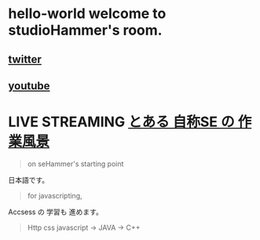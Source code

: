 # hello-world welcome to studioHammer's room.

## [twitter](https://twitter.com/eminneVairemont)

## [youtube](https://www.youtube.com/channel/UCo2ZY3vGqcxTotc_piQMtZg)

# LIVE STREAMING [とある 自称SE の 作業風景](https://www.youtube.com/playlist?list=PLnLquuurqW84uTzGYtq-vMmTGrcXFcioM)

>on seHammer's starting point

日本語です。

>for javascripting,

Accsess の 学習も 進めます。

>Http css javascript -> JAVA -> C++
